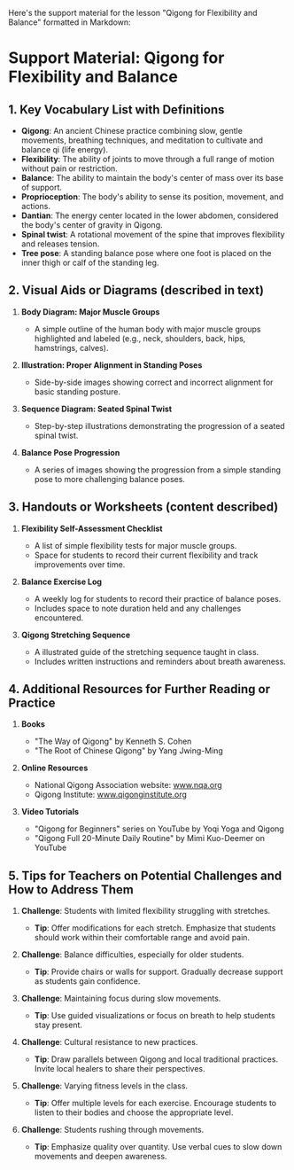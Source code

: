 Here's the support material for the lesson "Qigong for Flexibility and Balance" formatted in Markdown:

# Support Material: Qigong for Flexibility and Balance

## 1. Key Vocabulary List with Definitions

- **Qigong**: An ancient Chinese practice combining slow, gentle movements, breathing techniques, and meditation to cultivate and balance qi (life energy).
- **Flexibility**: The ability of joints to move through a full range of motion without pain or restriction.
- **Balance**: The ability to maintain the body's center of mass over its base of support.
- **Proprioception**: The body's ability to sense its position, movement, and actions.
- **Dantian**: The energy center located in the lower abdomen, considered the body's center of gravity in Qigong.
- **Spinal twist**: A rotational movement of the spine that improves flexibility and releases tension.
- **Tree pose**: A standing balance pose where one foot is placed on the inner thigh or calf of the standing leg.

## 2. Visual Aids or Diagrams (described in text)

1. **Body Diagram: Major Muscle Groups**
   - A simple outline of the human body with major muscle groups highlighted and labeled (e.g., neck, shoulders, back, hips, hamstrings, calves).

2. **Illustration: Proper Alignment in Standing Poses**
   - Side-by-side images showing correct and incorrect alignment for basic standing posture.

3. **Sequence Diagram: Seated Spinal Twist**
   - Step-by-step illustrations demonstrating the progression of a seated spinal twist.

4. **Balance Pose Progression**
   - A series of images showing the progression from a simple standing pose to more challenging balance poses.

## 3. Handouts or Worksheets (content described)

1. **Flexibility Self-Assessment Checklist**
   - A list of simple flexibility tests for major muscle groups.
   - Space for students to record their current flexibility and track improvements over time.

2. **Balance Exercise Log**
   - A weekly log for students to record their practice of balance poses.
   - Includes space to note duration held and any challenges encountered.

3. **Qigong Stretching Sequence**
   - A illustrated guide of the stretching sequence taught in class.
   - Includes written instructions and reminders about breath awareness.

## 4. Additional Resources for Further Reading or Practice

1. **Books**
   - "The Way of Qigong" by Kenneth S. Cohen
   - "The Root of Chinese Qigong" by Yang Jwing-Ming

2. **Online Resources**
   - National Qigong Association website: www.nqa.org
   - Qigong Institute: www.qigonginstitute.org

3. **Video Tutorials**
   - "Qigong for Beginners" series on YouTube by Yoqi Yoga and Qigong
   - "Qigong Full 20-Minute Daily Routine" by Mimi Kuo-Deemer on YouTube

## 5. Tips for Teachers on Potential Challenges and How to Address Them

1. **Challenge**: Students with limited flexibility struggling with stretches.
   - **Tip**: Offer modifications for each stretch. Emphasize that students should work within their comfortable range and avoid pain.

2. **Challenge**: Balance difficulties, especially for older students.
   - **Tip**: Provide chairs or walls for support. Gradually decrease support as students gain confidence.

3. **Challenge**: Maintaining focus during slow movements.
   - **Tip**: Use guided visualizations or focus on breath to help students stay present.

4. **Challenge**: Cultural resistance to new practices.
   - **Tip**: Draw parallels between Qigong and local traditional practices. Invite local healers to share their perspectives.

5. **Challenge**: Varying fitness levels in the class.
   - **Tip**: Offer multiple levels for each exercise. Encourage students to listen to their bodies and choose the appropriate level.

6. **Challenge**: Students rushing through movements.
   - **Tip**: Emphasize quality over quantity. Use verbal cues to slow down movements and deepen awareness.